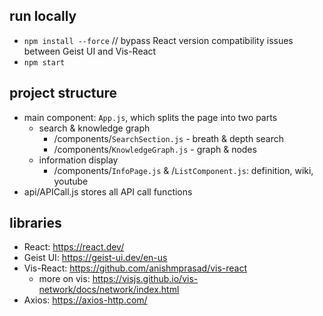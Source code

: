 ## run locally
- `npm install --force`  // bypass React version compatibility issues between Geist UI and Vis-React
- `npm start`

## project structure
- main component: `App.js`, which splits the page into two parts
    - search & knowledge graph
        - /components/`SearchSection.js` - breath & depth search
        - /components/`KnowledgeGraph.js` - graph & nodes
    - information display 
        - /components/`InfoPage.js` & /`ListComponent.js`: definition, wiki, youtube
- api/APICall.js stores all API call functions

## libraries
- React: https://react.dev/
- Geist UI: https://geist-ui.dev/en-us 
- Vis-React: https://github.com/anishmprasad/vis-react
    - more on vis: https://visjs.github.io/vis-network/docs/network/index.html
- Axios: https://axios-http.com/